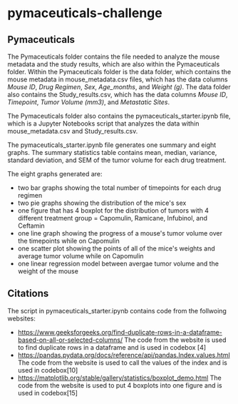 # pymaceuticals-challenge
## Pymaceuticals

The Pymaceuticals folder contains the file needed to analyze the mouse metadata and the study results, which are also within the Pymaceuticals folder. Within the Pymaceuticals folder is the data folder, which contains the mouse metadata in mouse_metadata.csv files, which has the data columns _Mouse ID_, _Drug Regimen_, _Sex_, _Age_months_, and _Weight (g)_. The data folder also contains the Study_results.csv, which has the data columns _Mouse ID_, _Timepoint_, _Tumor Volume (mm3)_, and _Metastatic Sites_.

The Pymaceuticals folder also contains the pymaceuticals_starter.ipynb file, which is a Jupyter Notebooks script that analyzes the data within mouse_metadata.csv and Study_results.csv.

The pymaceuticals_starter.ipynb file generates one summary and eight graphs. The summary statistics table contains mean, median, variance, standard deviation, and SEM of the tumor volume for each drug treatment.

The eight graphs generated are:
- two bar graphs showing the total number of timepoints for each drug regimen
- two pie graphs showing the distribution of the mice's sex
- one figure that has 4 boxplot for the distribution of tumors with 4 different treatment group = Capomulin, Ramicane, Infubinol, and Ceftamin
- one line graph showing the progress of a mouse's tumor volume over the timepoints while on Capomulin
- one scatter plot showing the points of all of the mice's weights and average tumor volume while on Capomulin
- one linear regression model between avergae tumor volume and the weight of the mouse

## Citations
The script in pymaceuticals_starter.ipynb contains code from the follwoing websites:
- https://www.geeksforgeeks.org/find-duplicate-rows-in-a-dataframe-based-on-all-or-selected-columns/ The code from the website is used to find duplicate rows in a dataframe and is used in codebox [4]
- https://pandas.pydata.org/docs/reference/api/pandas.Index.values.html The code from the website is used to call the values of the index and is used in codebox[10]
- https://matplotlib.org/stable/gallery/statistics/boxplot_demo.html The code from the website is used to put 4 boxplots into one figure and is used in codebox[15]

